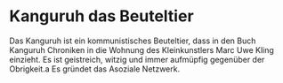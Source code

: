 # Kanguruh das Beuteltier
Das Kanguruh ist ein kommunistisches Beuteltier, dass in den Buch Kanguruh Chroniken in die Wohnung des Kleinkunstlers Marc Uwe Kling einzieht. Es ist geistreich, witzig und immer aufmüpfig gegenüber der Obrigkeit.a Es gründet das Asoziale Netzwerk.
